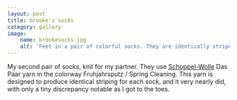 ```yaml
---
layout: post
title: brooke's socks
category: gallery
image:
    name: brookesocks.jpg
    alt: 'Feet in a pair of colorful socks. They are identically striped and quickly vary between yellow, green, blue, white, and gray.'
---
```


My second pair of socks, knit for my partner. They use [Schoppel-Wolle](https://www.schoppel-wolle.de/) Das Paar yarn in the colorway Fruhjahrsputz / Spring Cleaning. This yarn is designed to produce identical striping for each sock, and it very nearly did, with only a tiny discrepancy notable as I got to the toes.
